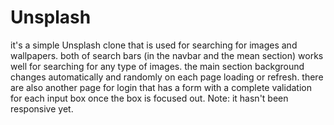 # Unsplash
it's a simple Unsplash clone that is used for searching for images and wallpapers.
both of search bars (in the navbar and the mean section) works well for searching for any type of images.
the main section background changes automatically and randomly on each page loading or refresh.
there are also another page for login that has a form with a complete validation for each input box once the box is focused out.
Note: it hasn't been responsive yet.
